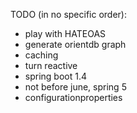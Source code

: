 TODO (in no specific order):
- play with HATEOAS
- generate orientdb graph
- caching
- turn reactive
- spring boot 1.4
- not before june, spring 5
- configurationproperties